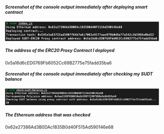##### Screenshot of the console output immediately after deploying smart contract
![](assets/deployed_proxy_contract.png)

##### The address of the ERC20 Proxy Contract I deployed 
0x5a16d6cED0769Fb6052Cc69B2775e75fadd35ba6

##### Screenshot of the console output immediately after checking my SUDT balance
![](assets/checking_sudt_balance.png)

##### The Ethereum address that was checked
0x62e27386Ad3B0DAc1835B0d40F515Ad590146e68
